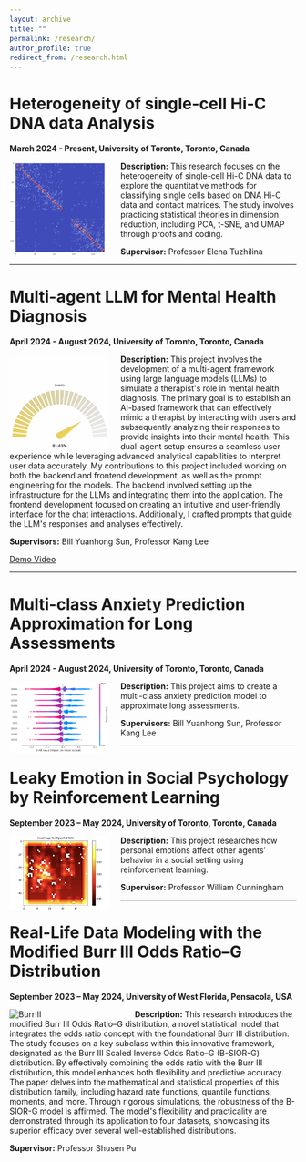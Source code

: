```yaml
---
layout: archive
title: ""
permalink: /research/
author_profile: true
redirect_from: /research.html
---
```


<h1>Heterogeneity of single-cell Hi-C DNA data Analysis</h1>
<p><strong>March 2024 - Present, University of Toronto, Toronto, Canada</strong></p>

<img src="../images/singlecell1.png" alt="Single Cell Hi-C" align="left" style="width: 175px; height: auto; margin-right: 20px;" />

<p><strong>Description:</strong> This research focuses on the heterogeneity of single-cell Hi-C DNA data to explore the quantitative methods for classifying single cells based on DNA Hi-C data and contact matrices. The study involves practicing statistical theories in dimension reduction, including PCA, t-SNE, and UMAP through proofs and coding.</p>
<p><strong>Supervisor:</strong> Professor Elena Tuzhilina</p>

<hr/>

<h1>Multi-agent LLM for Mental Health Diagnosis</h1>
<p><strong>April 2024 - August 2024, University of Toronto, Toronto, Canada</strong></p>

<img src="../images/llm.png" alt="Single Cell Hi-C" align="left" style="width: 175px; height: auto; margin-right: 20px;" />

<p><strong>Description:</strong> This project involves the development of a multi-agent framework using large language models (LLMs) to simulate a therapist's role in mental health diagnosis. The primary goal is to establish an AI-based framework that can effectively mimic a therapist by interacting with users and subsequently analyzing their responses to provide insights into their mental health. This dual-agent setup ensures a seamless user experience while leveraging advanced analytical capabilities to interpret user data accurately. My contributions to this project included working on both the backend and frontend development, as well as the prompt engineering for the models. The backend involved setting up the infrastructure for the LLMs and integrating them into the application. The frontend development focused on creating an intuitive and user-friendly interface for the chat interactions. Additionally, I crafted prompts that guide the LLM's responses and analyses effectively.

<p><strong>Supervisors:</strong> Bill Yuanhong Sun, Professor Kang Lee</p>
<a href="https://drive.google.com/file/d/1pGTPmJ7qZWFp33U70Gwz5icv3kAia4kr/view?usp=drive_link">Demo Video</a>

<hr/>

<h1>Multi-class Anxiety Prediction Approximation for Long Assessments</h1>
<p><strong>April 2024 - August 2024, University of Toronto, Toronto, Canada</strong></p>

<img src="../images/shap_summary.png" alt="Single Cell Hi-C" align="left" style="width: 175px; height: auto; margin-right: 20px;" />

<p><strong>Description:</strong> This project aims to create a multi-class anxiety prediction model to approximate long assessments.</p>
<p><strong>Supervisors:</strong> Bill Yuanhong Sun, Professor Kang Lee</p>

<hr/>

<h1>Leaky Emotion in Social Psychology by Reinforcement Learning</h1>
<p><strong>September 2023 – May 2024, University of Toronto, Toronto, Canada</strong></p>

<img src="../images/gem.png" alt="Single Cell Hi-C" align="left" style="width: 175px; height: auto; margin-right: 20px;" />

<p><strong>Description:</strong> This project researches how personal emotions affect other agents’ behavior in a social setting using reinforcement learning.</p>
<p><strong>Supervisor:</strong> Professor William Cunningham</p>

<hr/>

<h1>Real-Life Data Modeling with the Modified Burr III Odds Ratio–G Distribution</h1>
<p><strong>September 2023 – May 2024, University of West Florida, Pensacola, USA</strong></p>

<img src="path_to_image" alt="BurrIII" align="left" style="width: 200px; height: auto; margin-right: 20px;" />

<p><strong>Description:</strong> This research introduces the modified Burr III Odds Ratio–G distribution, a novel statistical model that integrates the odds ratio concept with the foundational Burr III distribution. The study focuses on a key subclass within this innovative framework, designated as the Burr III Scaled Inverse Odds Ratio–G (B-SIOR-G) distribution. By effectively combining the odds ratio with the Burr III distribution, this model enhances both flexibility and predictive accuracy. The paper delves into the mathematical and statistical properties of this distribution family, including hazard rate functions, quantile functions, moments, and more. Through rigorous simulations, the robustness of the B-SIOR-G model is affirmed. The model's flexibility and practicality are demonstrated through its application to four datasets, showcasing its superior efficacy over several well-established distributions.</p>
<p><strong>Supervisor:</strong> Professor Shusen Pu</p>
